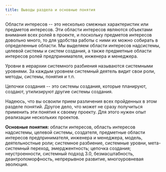 ```yaml
---
title: Выводы раздела и основные понятия
---
```


Области интересов -- это несколько смежных характеристик или предметов
интересов. Эти области интересов являются объектами внимания всех ролей
в проекте, и поскольку предметов интересов довольно много, то для
удобства работы с ними их можно собирать в определенные области. Мы
выделяем области интересов надсистемы, целевой системы и систем
создания, а также предметные области интересов ролей предпринимателя,
инженера и менеджера.

Уровни в иерархии системного разбиения называются системными уровнями.
За каждым уровнем системный деятель видит свои роли, методы, системы,
понятия и т.п.

Цепочки создания -- это системы создания, которые планируют, создают,
утилизируют другие системы создания.

Надеюсь, что вы освоили прием различения всех пройденных в этом разделе
понятий. Другое дело, что может не сразу получиться применить эти
понятия к своему проекту. Для этого нужен опыт реализации нескольких
проектов.

**Основные понятия:** области интересов, область интересов надсистемы,
целевой системы, создателя, предметные области интересов
предпринимателя, инженера и менеджера, модель, деятельностные роли;
системное разбиение, системные уровни, мета-системный переход,
эмерджентность; цепочка создания; неустроенности, системный подход 3.0,
безмасштабность, деантропоморфность, непрерывное развитие,
многоуровневая эволюция.
